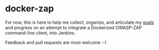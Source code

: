 # docker-zap

For now, this is here to help me collect, organize, and articulate my [goals](https://wiki.mozilla.org/QA/Execution/Web_Testing/Goals/2016/Q2#Stephen) and progress on an attempt to integrate a Dockerized OWASP-ZAP command-line client, into Jenkins.

Feedback and pull requests are most welcome :-)
